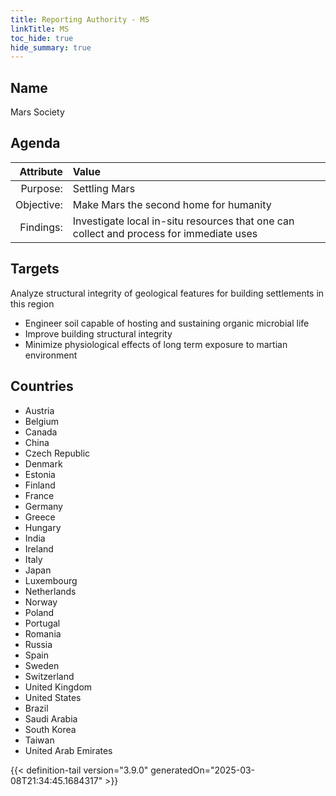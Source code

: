 ```yaml
---
title: Reporting Authority - MS
linkTitle: MS
toc_hide: true
hide_summary: true
---
```

<!-- This is generated by the MarsSim HelpGenertor, do not edit. -->

## Name
Mars Society

## Agenda

| Attribute      | Value |
|--------:|:------|
|Purpose:|Settling Mars|
|Objective:|Make Mars the second home for humanity|
|Findings:|Investigate local in-situ resources that one can collect and process for immediate uses|

## Targets

Analyze structural integrity of geological features for building settlements in this region

* Engineer soil capable of hosting and sustaining organic microbial life
* Improve building structural integrity
* Minimize physiological effects of long term exposure to martian environment

## Countries

* Austria
* Belgium
* Canada
* China
* Czech Republic
* Denmark
* Estonia
* Finland
* France
* Germany
* Greece
* Hungary
* India
* Ireland
* Italy
* Japan
* Luxembourg
* Netherlands
* Norway
* Poland
* Portugal
* Romania
* Russia
* Spain
* Sweden
* Switzerland
* United Kingdom
* United States
* Brazil
* Saudi Arabia
* South Korea
* Taiwan
* United Arab Emirates


{{< definition-tail version="3.9.0" generatedOn="2025-03-08T21:34:45.1684317" >}}

